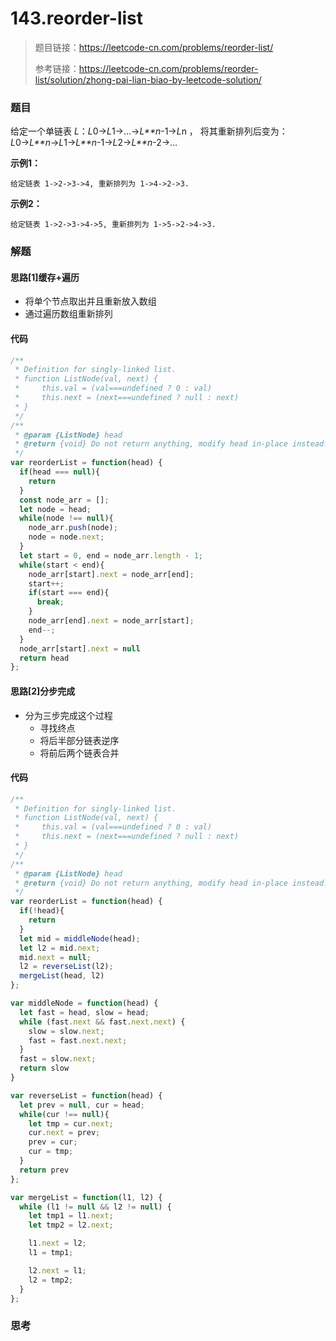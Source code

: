 # 143.reorder-list

> 题目链接：https://leetcode-cn.com/problems/reorder-list/
>
> 参考链接：https://leetcode-cn.com/problems/reorder-list/solution/zhong-pai-lian-biao-by-leetcode-solution/

### 题目

给定一个单链表 *L*：*L*0→*L*1→…→*L**n*-1→*L*n ，
将其重新排列后变为： *L*0→*L**n*→*L*1→*L**n*-1→*L*2→*L**n*-2→…

**示例1：**

```
给定链表 1->2->3->4, 重新排列为 1->4->2->3.
```

**示例2：**

```
给定链表 1->2->3->4->5, 重新排列为 1->5->2->4->3.
```



### 解题

#### 思路[1]缓存+遍历

* 将单个节点取出并且重新放入数组
* 通过遍历数组重新排列

#### 代码

```javascript
/**
 * Definition for singly-linked list.
 * function ListNode(val, next) {
 *     this.val = (val===undefined ? 0 : val)
 *     this.next = (next===undefined ? null : next)
 * }
 */
/**
 * @param {ListNode} head
 * @return {void} Do not return anything, modify head in-place instead.
 */
var reorderList = function(head) {
  if(head === null){
    return
  }
  const node_arr = [];
  let node = head;
  while(node !== null){
    node_arr.push(node);
    node = node.next;
  }
  let start = 0, end = node_arr.length - 1;
  while(start < end){
    node_arr[start].next = node_arr[end];
    start++;
    if(start === end){
      break;
    }
    node_arr[end].next = node_arr[start];
    end--;
  }
  node_arr[start].next = null
  return head
};
```

#### 思路[2]分步完成

* 分为三步完成这个过程
  * 寻找终点
  * 将后半部分链表逆序
  * 将前后两个链表合并

#### 代码

```javascript
/**
 * Definition for singly-linked list.
 * function ListNode(val, next) {
 *     this.val = (val===undefined ? 0 : val)
 *     this.next = (next===undefined ? null : next)
 * }
 */
/**
 * @param {ListNode} head
 * @return {void} Do not return anything, modify head in-place instead.
 */
var reorderList = function(head) {
  if(!head){
    return
  }
  let mid = middleNode(head);
  let l2 = mid.next;
  mid.next = null;
  l2 = reverseList(l2);
  mergeList(head, l2)
};

var middleNode = function(head) {
  let fast = head, slow = head;
  while (fast.next && fast.next.next) {
    slow = slow.next;
    fast = fast.next.next;
  }
  fast = slow.next;
  return slow
}

var reverseList = function(head) {
  let prev = null, cur = head;
  while(cur !== null){
    let tmp = cur.next;
    cur.next = prev;
    prev = cur;
    cur = tmp;
  }
  return prev
};

var mergeList = function(l1, l2) {
  while (l1 != null && l2 != null) {
    let tmp1 = l1.next;
    let tmp2 = l2.next;

    l1.next = l2;
    l1 = tmp1;

    l2.next = l1;
    l2 = tmp2;
  }
};
```

#### 

### 思考